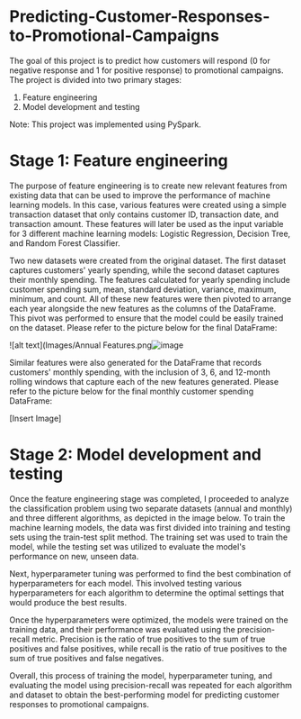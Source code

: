 # Predicting-Customer-Responses-to-Promotional-Campaigns

The goal of this project is to predict how customers will respond (0 for negative response and 1 for positive response) to promotional campaigns. The project is divided into two primary stages:

1.	Feature engineering
2.	Model development and testing

Note: This project was implemented using PySpark.

# Stage 1: Feature engineering

The purpose of feature engineering is to create new relevant features from existing data that can be used to improve the performance of machine learning models. In this case, various features were created using a simple transaction dataset that only contains customer ID, transaction date, and transaction amount. These features will later be used as the input variable for 3 different machine learning models: Logistic Regression, Decision Tree, and Random Forest Classifier. 

Two new datasets were created from the original dataset. The first dataset captures customers' yearly spending, while the second dataset captures their monthly spending. The features calculated for yearly spending include customer spending sum, mean, standard deviation, variance, maximum, minimum, and count. All of these new features were then pivoted to arrange each year alongside the new features as the columns of the DataFrame. This pivot was performed to ensure that the model could be easily trained on the dataset. Please refer to the picture below for the final DataFrame:

![alt text](Images/Annual Features.png![image](https://user-images.githubusercontent.com/102554466/225148178-6a8ce664-d0c8-4ad0-82f7-b645dbce9961.png)

Similar features were also generated for the DataFrame that records customers' monthly spending, with the inclusion of 3, 6, and 12-month rolling windows that capture each of the new features generated. Please refer to the picture below for the final monthly customer spending DataFrame:

[Insert Image]

# Stage 2: Model development and testing

Once the feature engineering stage was completed, I proceeded to analyze the classification problem using two separate datasets (annual and monthly) and three different algorithms, as depicted in the image below.
To train the machine learning models, the data was first divided into training and testing sets using the train-test split method. The training set was used to train the model, while the testing set was utilized to evaluate the model's performance on new, unseen data.

Next, hyperparameter tuning was performed to find the best combination of hyperparameters for each model. This involved testing various hyperparameters for each algorithm to determine the optimal settings that would produce the best results.

Once the hyperparameters were optimized, the models were trained on the training data, and their performance was evaluated using the precision-recall metric. Precision is the ratio of true positives to the sum of true positives and false positives, while recall is the ratio of true positives to the sum of true positives and false negatives. 

Overall, this process of training the model, hyperparameter tuning, and evaluating the model using precision-recall was repeated for each algorithm and dataset to obtain the best-performing model for predicting customer responses to promotional campaigns.
